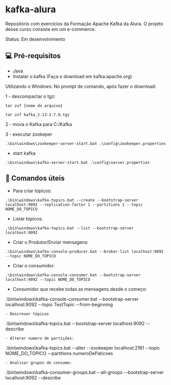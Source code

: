 # kafka-alura
Repositório com exercícios da Formação Apache Kafka da Alura. O projeto desse curso consiste em um e-commerce.

Status: Em desenvolvimento

## 💻 Pré-requisitos
* Java
* Instalar o kafka (Faça o download em  kafka.apache.org)

Utilizando o Windows:
No prompt de comando, após fazer o download:

1 - descompactar o tgz: 
```
tar zxf {nome do arquivo}
```

```
tar zxf kafka_2.13-2.7.0.tgz
```
2 - mova o Kafka para C:/Kafka

3 - executar zookeper
```
.\bin\windows\zookeeper-server-start.bat .\config\zookeeper.properties
```
- start kafka
```
.\bin\windows\kafka-server-start.bat .\config\server.properties
```

## :star2: Comandos úteis
- Para criar tópicos:
```
.\bin\windows\kafka-topics.bat --create --bootstrap-server localhost:9092 --replication-factor 1 --partitions 1 --topic NOME_DO_TOPICO
```
- Listar tópicos:
```
.\bin\windows\kafka-topics.bat --list --bootstrap-server localhost:9092 
```

- Criar o Produtor/Enviar mensagens:
```
.\bin\windows\kafka-console-producer.bat --broker-list localhost:9092 --topic NOME_DO_TOPICO
```
- Criar o consumidor:
```
.\bin\windows\kafka-console-consumer.bat --bootstrap-server localhost:9092 --topic NOME_DO_TOPICO
```
- Consumidor que recebe todas as mensagens desde o começo:

.\bin\windows\kafka-console-consumer.bat --bootstrap-server localhost:9092 --topic TestTopic --from-beginning
```
- Descrever tópicos
```
.\bin\windows\kafka-topics.bat --bootstrap-server localhost:9092 --describe
```
- Alterar numero de partições:
```
.\bin\windows\kafka-topics.bat --alter --zookeeper localhost:2181 --topic NOME_DO_TOPICO --partitions numeroDePaticoes
```
- Analisar grupos de consumo:
```
.\bin\windows\kafka-consumer-groups.bat --all-groups --bootstrap-server localhost:9092 --describe
```
